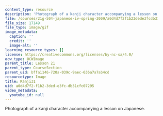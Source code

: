 ```yaml
---
content_type: resource
description: 'Photograph of a kanji character accompanying a lesson on Japanese. '
file: /courses/21g-504-japanese-iv-spring-2009/a0d4d7f2f1b23dede3fcdb31cfc07295_Kanji31.gif
file_size: 17149
file_type: image/gif
image_metadata:
  caption: ''
  credit: ''
  image-alt: ''
learning_resource_types: []
license: https://creativecommons.org/licenses/by-nc-sa/4.0/
ocw_type: OCWImage
parent_title: Lesson 21
parent_type: CourseSection
parent_uid: bffa1146-720a-039c-9aec-636a7a7ab4cd
resourcetype: Image
title: Kanji31
uid: a0d4d7f2-f1b2-3ded-e3fc-db31cfc07295
video_metadata:
  youtube_id: null
---
```

Photograph of a kanji character accompanying a lesson on Japanese. 